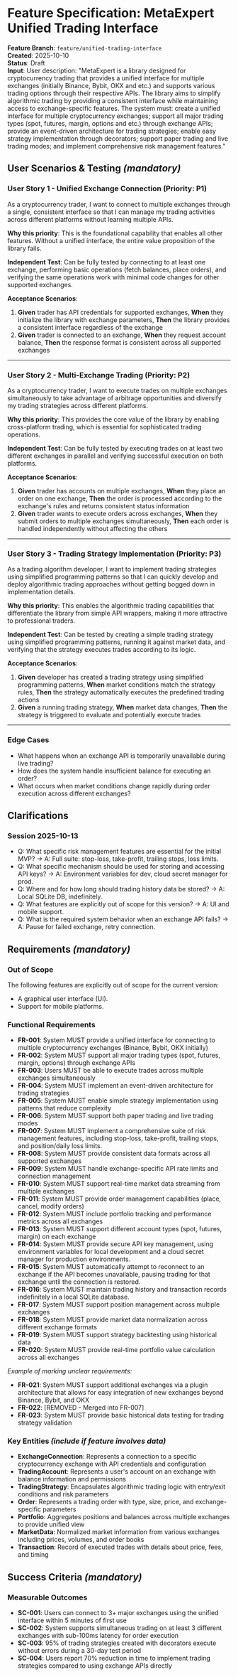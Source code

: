 # Feature Specification: MetaExpert Unified Trading Interface

**Feature Branch**: `feature/unified-trading-interface`  
**Created**: 2025-10-10  
**Status**: Draft  
**Input**: User description: "MetaExpert is a library designed for cryptocurrency trading that provides a unified interface for multiple exchanges (initially Binance, Bybit, OKX and etc.) and supports various trading options through their respective APIs. The library aims to simplify algorithmic trading by providing a consistent interface while maintaining access to exchange-specific features. The system must: create a unified interface for multiple cryptocurrency exchanges; support all major trading types (spot, futures, margin, options and etc.) through exchange APIs; provide an event-driven architecture for trading strategies; enable easy strategy implementation through decorators; support paper trading and live trading modes; and implement comprehensive risk management features."

## User Scenarios & Testing *(mandatory)*

### User Story 1 - Unified Exchange Connection (Priority: P1)

As a cryptocurrency trader, I want to connect to multiple exchanges through a single, consistent interface so that I can manage my trading activities across different platforms without learning multiple APIs.

**Why this priority**: This is the foundational capability that enables all other features. Without a unified interface, the entire value proposition of the library fails.

**Independent Test**: Can be fully tested by connecting to at least one exchange, performing basic operations (fetch balances, place orders), and verifying the same operations work with minimal code changes for other supported exchanges.

**Acceptance Scenarios**:

1. **Given** trader has API credentials for supported exchanges, **When** they initialize the library with exchange parameters, **Then** the library provides a consistent interface regardless of the exchange
2. **Given** trader is connected to an exchange, **When** they request account balance, **Then** the response format is consistent across all supported exchanges

---

### User Story 2 - Multi-Exchange Trading (Priority: P2)

As a cryptocurrency trader, I want to execute trades on multiple exchanges simultaneously to take advantage of arbitrage opportunities and diversify my trading strategies across different platforms.

**Why this priority**: This provides the core value of the library by enabling cross-platform trading, which is essential for sophisticated trading operations.

**Independent Test**: Can be fully tested by executing trades on at least two different exchanges in parallel and verifying successful execution on both platforms.

**Acceptance Scenarios**:

1. **Given** trader has accounts on multiple exchanges, **When** they place an order on one exchange, **Then** the order is processed according to the exchange's rules and returns consistent status information
2. **Given** trader wants to execute orders across exchanges, **When** they submit orders to multiple exchanges simultaneously, **Then** each order is handled independently without affecting the others

---

### User Story 3 - Trading Strategy Implementation (Priority: P3)

As a trading algorithm developer, I want to implement trading strategies using simplified programming patterns so that I can quickly develop and deploy algorithmic trading approaches without getting bogged down in implementation details.

**Why this priority**: This enables the algorithmic trading capabilities that differentiate the library from simple API wrappers, making it more attractive to professional traders.

**Independent Test**: Can be tested by creating a simple trading strategy using simplified programming patterns, running it against market data, and verifying that the strategy executes trades according to its logic.

**Acceptance Scenarios**:

1. **Given** developer has created a trading strategy using simplified programming patterns, **When** market conditions match the strategy rules, **Then** the strategy automatically executes the predefined trading actions
2. **Given** a running trading strategy, **When** market data changes, **Then** the strategy is triggered to evaluate and potentially execute trades

---

### Edge Cases

- What happens when an exchange API is temporarily unavailable during live trading?
- How does the system handle insufficient balance for executing an order?
- What occurs when market conditions change rapidly during order execution across different exchanges?

## Clarifications

### Session 2025-10-13

- Q: What specific risk management features are essential for the initial MVP? → A: Full suite: stop-loss, take-profit, trailing stops, loss limits.
- Q: What specific mechanism should be used for storing and accessing API keys? → A: Environment variables for dev, cloud secret manager for prod.
- Q: Where and for how long should trading history data be stored? → A: Local SQLite DB, indefinitely.
- Q: What features are explicitly out of scope for this version? → A: UI and mobile support.
- Q: What is the required system behavior when an exchange API fails? → A: Pause for failed exchange, retry connection.

## Requirements *(mandatory)*

### Out of Scope

The following features are explicitly out of scope for the current version:

- A graphical user interface (UI).
- Support for mobile platforms.

### Functional Requirements

- **FR-001**: System MUST provide a unified interface for connecting to multiple cryptocurrency exchanges (Binance, Bybit, OKX initially)
- **FR-002**: System MUST support all major trading types (spot, futures, margin, options) through exchange APIs
- **FR-003**: Users MUST be able to execute trades across multiple exchanges simultaneously
- **FR-004**: System MUST implement an event-driven architecture for trading strategies
- **FR-005**: System MUST enable simple strategy implementation using patterns that reduce complexity
- **FR-006**: System MUST support both paper trading and live trading modes
- **FR-007**: System MUST implement a comprehensive suite of risk management features, including stop-loss, take-profit, trailing stops, and position/daily loss limits.
- **FR-008**: System MUST provide consistent data formats across all supported exchanges
- **FR-009**: System MUST handle exchange-specific API rate limits and connection management
- **FR-010**: System MUST support real-time market data streaming from multiple exchanges
- **FR-011**: System MUST provide order management capabilities (place, cancel, modify orders)
- **FR-012**: System MUST include portfolio tracking and performance metrics across all exchanges
- **FR-013**: System MUST support different account types (spot, futures, margin) on each exchange
- **FR-014**: System MUST provide secure API key management, using environment variables for local development and a cloud secret manager for production environments.
- **FR-015**: System MUST automatically attempt to reconnect to an exchange if the API becomes unavailable, pausing trading for that exchange until the connection is restored.
- **FR-016**: System MUST maintain trading history and transaction records indefinitely in a local SQLite database.
- **FR-017**: System MUST support position management across multiple exchanges
- **FR-018**: System MUST provide market data normalization across different exchange formats
- **FR-019**: System MUST support strategy backtesting using historical data
- **FR-020**: System MUST provide real-time portfolio value calculation across all exchanges

*Example of marking unclear requirements:*

- **FR-021**: System MUST support additional exchanges via a plugin architecture that allows for easy integration of new exchanges beyond Binance, Bybit, and OKX
- **FR-022**: [REMOVED - Merged into FR-007]
- **FR-023**: System MUST provide basic historical data testing for trading strategy validation

### Key Entities *(include if feature involves data)*

- **ExchangeConnection**: Represents a connection to a specific cryptocurrency exchange with API credentials and configuration
- **TradingAccount**: Represents a user's account on an exchange with balance information and permissions
- **TradingStrategy**: Encapsulates algorithmic trading logic with entry/exit conditions and risk parameters
- **Order**: Represents a trading order with type, size, price, and exchange-specific parameters
- **Portfolio**: Aggregates positions and balances across multiple exchanges to provide unified view
- **MarketData**: Normalized market information from various exchanges including prices, volumes, and order books
- **Transaction**: Record of executed trades with details about price, fees, and timing

## Success Criteria *(mandatory)*

### Measurable Outcomes

- **SC-001**: Users can connect to 3+ major exchanges using the unified interface within 5 minutes of first use
- **SC-002**: System supports simultaneous trading on at least 3 different exchanges with sub-100ms latency for order execution
- **SC-003**: 95% of trading strategies created with decorators execute without errors during a 30-day test period
- **SC-004**: Users report 70% reduction in time to implement trading strategies compared to using exchange APIs directly